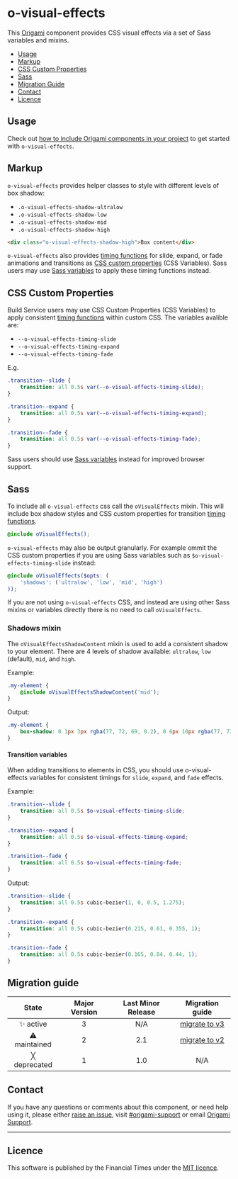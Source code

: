 # o-visual-effects

This [Origami](http://origami.ft.com/) component provides CSS visual effects via a set of Sass variables and mixins.

-   [Usage](#usage)
-   [Markup](#markup)
-   [CSS Custom Properties](#css-custom-properties)
-   [Sass](#sass)
-   [Migration Guide](#migration-guide)
-   [Contact](#contact)
-   [Licence](#licence)

## Usage

Check out [how to include Origami components in your project](https://origami.ft.com/documentation/components/#including-origami-components-in-your-project) to get started with `o-visual-effects`.

## Markup

`o-visual-effects` provides helper classes to style with different levels of box shadow:
-   `.o-visual-effects-shadow-ultralow`
-   `.o-visual-effects-shadow-low`
-   `.o-visual-effects-shadow-mid`
-   `.o-visual-effects-shadow-high`

```html
<div class="o-visual-effects-shadow-high">Box content</div>
```

`o-visual-effects` also provides [timing functions](https://developer.mozilla.org/en-US/docs/Web/CSS/transition-timing-function) for slide, expand, or fade animations and transitions as [CSS custom properties](#css-custom-properties) (CSS Variables). Sass users may use [Sass variables](#sass) to apply these timing functions instead.

## CSS Custom Properties

Build Service users may use CSS Custom Properties (CSS Variables) to apply consistent [timing functions](https://developer.mozilla.org/en-US/docs/Web/CSS/transition-timing-function) within custom CSS. The variables avalible are:

-   `--o-visual-effects-timing-slide`
-   `--o-visual-effects-timing-expand`
-   `--o-visual-effects-timing-fade`

E.g.
```css
.transition--slide {
	transition: all 0.5s var(--o-visual-effects-timing-slide);
}

.transition--expand {
	transition: all 0.5s var(--o-visual-effects-timing-expand);
}

.transition--fade {
	transition: all 0.5s var(--o-visual-effects-timing-fade);
}
```

Sass users should use [Sass variables](#sass) instead for improved browser support.

## Sass

To include all `o-visual-effects` css call the `oVisualEffects` mixin. This will include box shadow styles and CSS custom properties for transition [timing functions](https://developer.mozilla.org/en-US/docs/Web/CSS/transition-timing-function).

```scss
@include oVisualEffects();
```

`o-visual-effects` may also be output granularly. For example ommit the CSS custom properties if you are using Sass variables such as `$o-visual-effects-timing-slide` instead:

```scss
@include oVisualEffects($opts: (
	'shadows': ('ultralow', 'low', 'mid', 'high')
));
```

If you are not using `o-visual-effects` CSS, and instead are using other Sass mixins or variables directly there is no need to call `oVisualEffects`.

### Shadows mixin

The `oVisualEffectsShadowContent` mixin is used to add a consistent shadow to your element. There are 4 levels of shadow available: `ultralow`, `low` (default), `mid`, and `high`.

Example:

```scss
.my-element {
	@include oVisualEffectsShadowContent('mid');
}
```

Output:

```css
.my-element {
	box-shadow: 0 1px 3px rgba(77, 72, 69, 0.2), 0 6px 10px rgba(77, 72, 69, 0.15);
}
```

#### Transition variables

When adding transitions to elements in CSS, you should use o-visual-effects variables for consistent timings for `slide`, `expand`, and `fade` effects.

Example:

```scss
.transition--slide {
	transition: all 0.5s $o-visual-effects-timing-slide;
}

.transition--expand {
	transition: all 0.5s $o-visual-effects-timing-expand;
}

.transition--fade {
	transition: all 0.5s $o-visual-effects-timing-fade;
}
```

Output:

```css
.transition--slide {
	transition: all 0.5s cubic-bezier(1, 0, 0.5, 1.275);
}

.transition--expand {
	transition: all 0.5s cubic-bezier(0.215, 0.61, 0.355, 1);
}

.transition--fade {
	transition: all 0.5s cubic-bezier(0.165, 0.84, 0.44, 1);
}
```

## Migration guide

State | Major Version | Last Minor Release | Migration guide |
:---: | :---: | :---: | :---:
✨ active | 3 | N/A | [migrate to v3](MIGRATION.md#migrating-from-v2-to-v3) |
⚠ maintained | 2 | 2.1 | [migrate to v2](MIGRATION.md#migrating-from-v1-to-v2) |
╳ deprecated | 1 | 1.0 | N/A |


## Contact

If you have any questions or comments about this component, or need help using it, please either [raise an issue](https://github.com/Financial-Times/o-visual-effects/issues), visit [#origami-support](https://financialtimes.slack.com/messages/origami-support/) or email [Origami Support](mailto:origami-support@ft.com).

***

## Licence

This software is published by the Financial Times under the [MIT licence](http://opensource.org/licenses/MIT).
